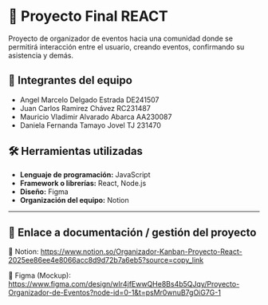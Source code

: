 # 🧩 Proyecto Final REACT

Proyecto de organizador de eventos hacia una comunidad donde se permitirá interacción entre el usuario, creando eventos, confirmando su asistencia y demás.


## 👥 Integrantes del equipo

- Angel Marcelo Delgado Estrada DE241507
- Juan Carlos Ramirez Chávez RC231487
- Mauricio Vladimir Alvarado Abarca AA230087
- Daniela Fernanda Tamayo Jovel TJ 231470


## 🛠️ Herramientas utilizadas

- **Lenguaje de programación:** JavaScript
- **Framework o librerías:** React, Node.js
- **Diseño:** Figma
- **Organización del equipo:** Notion

---

## 🧠 Enlace a documentación / gestión del proyecto

📒 Notion: https://www.notion.so/Organizador-Kanban-Proyecto-React-2025ee86ee4e8066acc8d9d72b7a6eb5?source=copy_link

🎨 Figma (Mockup): https://www.figma.com/design/wlr4jfEwwQHe8Bs4b5QJqy/Proyecto-Organizador-de-Eventos?node-id=0-1&t=psMr0wnuB7gOiG7G-1


